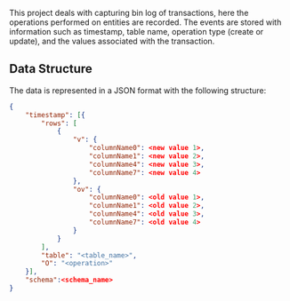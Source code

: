 
This project deals with capturing bin log of transactions, here the operations performed on entities are recorded. The events are stored with information such as timestamp, table name, operation type (create or update), and the values associated with the transaction.

## Data Structure

The  data is represented in a JSON format with the following structure:

```json
{
    "timestamp": [{
        "rows": [
            {
                "v": {
                    "columnName0": <new value 1>,
                    "columnName1": <new value 2>,
                    "columnName4": <new value 3>,
                    "columnName7": <new value 4>
                },
                "ov": {
                    "columnName0": <old value 1>,
                    "columnName1": <old value 2>,
                    "columnName4": <old value 3>,
                    "columnName7": <old value 4>
                }
            }
        ],
        "table": "<table_name>",
        "O": "<operation>"
    }],
    "schema":<schema_name>
}
